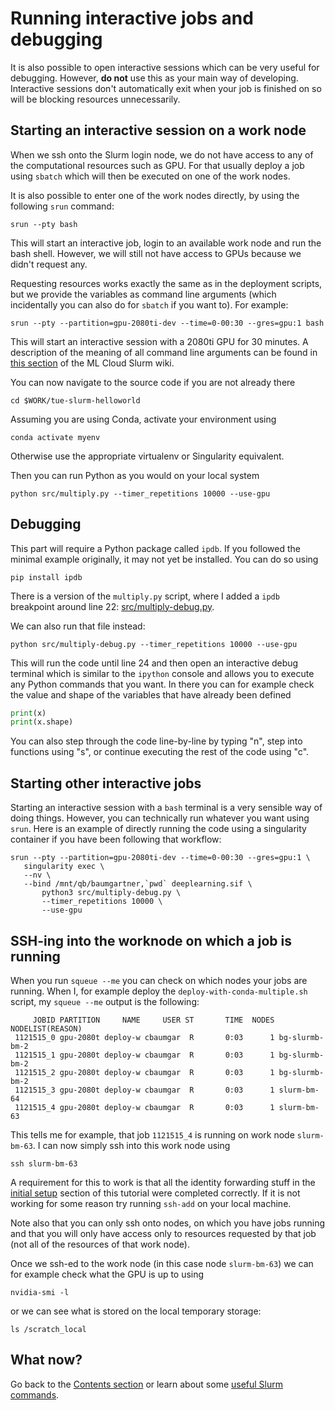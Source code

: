# Running interactive jobs and debugging 

It is also possible to open interactive sessions which can be very useful for debugging. However, **do not** use this as your main way of developing. Interactive sessions don't automatically exit when your job is finished on so will be blocking resources unnecessarily. 

## Starting an interactive session on a work node

When we ssh onto the Slurm login node, we do not have access to any of the computational resources such as GPU. For that usually deploy a job using `sbatch` which will then be executed on one of the work nodes. 

It is also possible to enter one of the work nodes directly, by using the following `srun` command:

````
srun --pty bash
````

This will start an interactive job, login to an available work node and run the bash shell. However, we will still not have access to GPUs because we didn't request any.

Requesting resources works exactly the same as in the deployment scripts, but we provide the variables as command line arguments (which incidentally you can also do for `sbatch` if you want to). For example:

````
srun --pty --partition=gpu-2080ti-dev --time=0-00:30 --gres=gpu:1 bash 
````

This will start an interactive session with a 2080ti GPU for 30 minutes. A description of the meaning of all command line arguments can be found in [this section](https://gitlab.mlcloud.uni-tuebingen.de/doku/public/-/wikis/Slurm#submitting-batch-jobs) of the ML Cloud Slurm wiki.

You can now navigate to the source code if you are not already there
````
cd $WORK/tue-slurm-helloworld
````

Assuming you are using Conda, activate your environment using 
````
conda activate myenv
````
Otherwise use the appropriate virtualenv or Singularity equivalent. 


Then you can run Python as you would on your local system
````
python src/multiply.py --timer_repetitions 10000 --use-gpu
````

## Debugging

This part will require a Python package called `ipdb`. If you followed the minimal example originally, it may not yet be installed. You can do so using 

````
pip install ipdb
````

There is a version of the `multiply.py` script, where I added a `ipdb` breakpoint around line 22: [src/multiply-debug.py](/src/multiply-debug.py). 

We can also run that file instead:
````
python src/multiply-debug.py --timer_repetitions 10000 --use-gpu
````

This will run the code until line 24 and then open an interactive debug terminal which is similar to the `ipython` console and allows you to execute any Python commands that you want. In there you can for example check the value and shape of the variables that have already been defined
````python
print(x)
print(x.shape)
````

You can also step through the code line-by-line by typing "n", step into functions using "s", or continue executing the rest of the code using "c". 

## Starting other interactive jobs  

Starting an interactive session with a `bash` terminal is a very sensible way of doing things. However, you can technically run whatever you want using `srun`. Here is an example of directly running the code using a singularity container if you have been following that workflow:

````
srun --pty --partition=gpu-2080ti-dev --time=0-00:30 --gres=gpu:1 \
   singularity exec \
   --nv \
   --bind /mnt/qb/baumgartner,`pwd` deeplearning.sif \
       python3 src/multiply-debug.py \
       --timer_repetitions 10000 \
       --use-gpu 
````

## SSH-ing into the worknode on which a job is running

When you run `squeue --me` you can check on which nodes your jobs are running. When I, for example deploy the `deploy-with-conda-multiple.sh` script, my `squeue --me` output is the following:

````
     JOBID PARTITION     NAME     USER ST       TIME  NODES NODELIST(REASON)
 1121515_0 gpu-2080t deploy-w cbaumgar  R       0:03      1 bg-slurmb-bm-2
 1121515_1 gpu-2080t deploy-w cbaumgar  R       0:03      1 bg-slurmb-bm-2
 1121515_2 gpu-2080t deploy-w cbaumgar  R       0:03      1 bg-slurmb-bm-2
 1121515_3 gpu-2080t deploy-w cbaumgar  R       0:03      1 slurm-bm-64
 1121515_4 gpu-2080t deploy-w cbaumgar  R       0:03      1 slurm-bm-63
````

This tells me for example, that job `1121515_4` is running on work node `slurm-bm-63`. I can now simply ssh into this work node using 

````
ssh slurm-bm-63
````

A requirement for this to work is that all the identity forwarding stuff in the [initial setup](/instructions/initial-setup.md) section of this tutorial were completed correctly. If it is not working for some reason try running `ssh-add` on your local machine. 

Note also that you can only ssh onto nodes, on which you have jobs running and that you will only have access only to resources requested by that job (not all of the resources of that work node). 

Once we ssh-ed to the work node (in this case node `slurm-bm-63`) we can for example check what the GPU is up to using
````
nvidia-smi -l
````

or we can see what is stored on the local temporary storage:

````
ls /scratch_local
````

## What now?

Go back to the [Contents section](/README.md#contents) or learn about some [useful Slurm commands](/instructions/useful-commands.md). 
